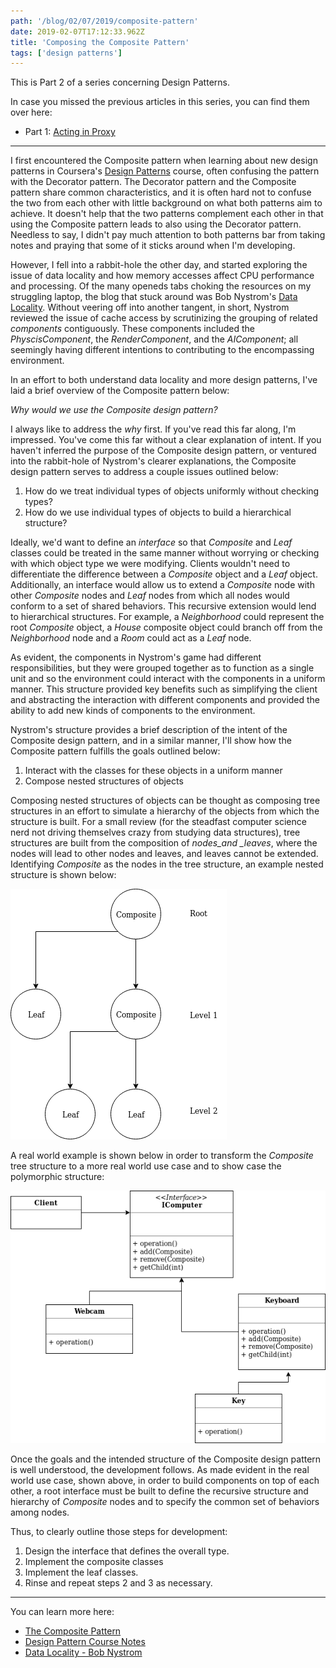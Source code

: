 ```yaml
---
path: '/blog/02/07/2019/composite-pattern'
date: 2019-02-07T17:12:33.962Z
title: 'Composing the Composite Pattern'
tags: ['design patterns']
---
```



This is Part 2 of a series concerning Design Patterns.

In case you missed the previous articles in this series, you can find them over here:
- Part 1: [Acting in Proxy](https://johanoakes.com/blog/10/16/2018/proxy)

---

I first encountered the Composite pattern when learning about new design patterns in Coursera's [Design Patterns](https://www.coursera.org/learn/design-patterns/home/welcome) course, often confusing the pattern with the Decorator pattern. The Decorator pattern and the Composite pattern share common characteristics, and it is often hard not to confuse the two from each other with little background on what both patterns aim to achieve. It doesn't help that the two patterns complement each other in that using the Composite pattern leads to also using the Decorator pattern. Needless to say, I didn't pay much attention to both patterns bar from taking notes and praying that some of it sticks around when I'm developing.

However, I fell into a rabbit-hole the other day, and started exploring the issue of data locality and how memory accesses affect CPU performance and processing. Of the many openeds tabs choking the resources on my struggling laptop, the blog that stuck around was Bob Nystrom's [Data Locality](http://gameprogrammingpatterns.com/data-locality.html). Without veering off into another tangent, in short, Nystrom reviewed the issue of cache access by scrutinizing the grouping of related _components_ contiguously. These components included the _PhyscisComponent_, the _RenderComponent_, and the _AIComponent_; all seemingly having different intentions to contributing to the encompassing environment.

In an effort to both understand data locality and more design patterns, I've laid a brief overview of the Composite pattern below:

_Why would we use the Composite design pattern?_

I always like to address the _why_ first. If you've read this far along, I'm impressed. You've come this far without a clear explanation of intent. If you haven't inferred the purpose of the Composite design pattern, or ventured into the rabbit-hole of Nystrom's clearer explanations, the Composite design pattern serves to address a couple issues outlined below:

1. How do we treat individual types of objects uniformly without checking types?
2. How do we use individual types of objects to build a hierarchical structure?

Ideally, we'd want to define an _interface_ so that _Composite_ and _Leaf_ classes could be treated in the same manner without worrying or checking with which object type we were modifying. Clients wouldn't need to differentiate the difference between a _Composite_ object and a _Leaf_ object. Additionally, an interface would allow us to extend a _Composite_ node with other _Composite_ nodes and _Leaf_ nodes from which all nodes would conform to a set of shared behaviors. This recursive extension would lend to hierarchical structures. For example, a _Neighborhood_ could represent the root _Composite_ object, a _House_ composite object could branch off from the _Neighborhood_ node and a _Room_ could act as a _Leaf_ node.

As evident, the components in Nystrom's game had different responsibilities, but they were grouped together as to function as a single unit and so the environment could interact with the components in a uniform manner. This structure provided key benefits such as simplifying the client and abstracting the interaction with different components and provided the ability to add new kinds of components to the environment.

Nystrom's structure provides a brief description of the intent of the Composite design pattern, and in a similar manner, I'll show how the Composite pattern fulfills the goals outlined below:

1. Interact with the classes for these objects in a uniform manner
2. Compose nested structures of objects

Composing nested structures of objects can be thought as composing tree structures in an effort to simulate a hierarchy of the objects from which the structure is built. For a small review (for the steadfast computer science nerd not driving themselves crazy from studying data structures), tree structures are built from the composition of _nodes_and \_leaves_, where the nodes will lead to other nodes and leaves, and leaves cannot be extended. Identifying _Composite_ as the nodes in the tree structure, an example nested structure is shown below:

![Composite Tree Structure](https://github.com/oakejp12/Graphics/blob/master/Composite/TreeStructureExample.png?raw=true)

A real world example is shown below in order to transform the _Composite_ tree structure to a more real world use case and to show case the polymorphic structure:

![Composite Real World Structure](https://github.com/oakejp12/Graphics/blob/master/Composite/CompositeRealWorldStructure.png?raw=true)

Once the goals and the intended structure of the Composite design pattern is well understood, the development follows. As made evident in the real world use case, shown above, in order to build components on top of each other, a root interface must be built to define the recursive structure and hierarchy of _Composite_ nodes and to specify the common set of behaviors among nodes.

Thus, to clearly outline those steps for development:

1. Design the interface that defines the overall type.
2. Implement the composite classes
3. Implement the leaf classes.
4. Rinse and repeat steps 2 and 3 as necessary.

---

You can learn more here:

- [The Composite Pattern](http://www.buyya.com/254/Patterns/Composite-2pp.pdf)
- [Design Pattern Course Notes](https://www.coursera.org/learn/design-patterns/supplement/oVl9k/design-patterns-course-notes)
- [Data Locality - Bob Nystrom](http://gameprogrammingpatterns.com/data-locality.html)
